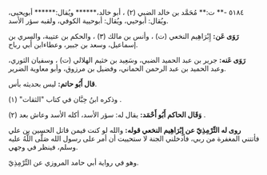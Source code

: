 ٥١٨٤ -** ت:** مُحَمَّد بن خالد الضبي (٢) ، أبو خالد،****** ويُقال:****** أبويحيى، ويُقال: أبوحيي، ويُقال: أبوحيية الكوفي، ولقبه سؤر الأسد.

**رَوَى عَن:** إِبْرَاهِيم النخعي (ت) ، وأنس بن مالك (٣) ، والحكم بن عتيبة، والسري بن إسماعيل، وسعد بن جبير، وعطاءابن أَبي رباح.

**رَوَى عَنه:** جرير بن عبد الحميد الضبي، وسَعِيد بن خثيم الهلالي (ت) ، وسفيان الثوري، وعبد الحميد بن عبد الرحمن الحماني، وفضيل بن مرزوق، وأبو معاوية الضرير.

**قال أَبُو حاتم:** ليس بحديثه بأس.

وذكره ابنُ حِبَّان في كتاب "الثقات" (١) .

**وَقَال الحاكم أَبُو أَحْمَد:** يقال له: سؤر الأسد، أكله الأسد وعاش بعد (٢) .

**روى له التِّرْمِذِيّ عن إِبْرَاهِيم النخعي قوله:** والله لو كنت فيمن قاتل الحسين بن علي فأتتني المغفرة من ربي، فأدخلني الجنة لا ستحييت أن أمر على رسول الله صَلَّى اللَّهُ عليه وسلم، فينظر في وجهي.

وهو في رواية أبي حامد المروزي عن التِّرْمِذِيّ.